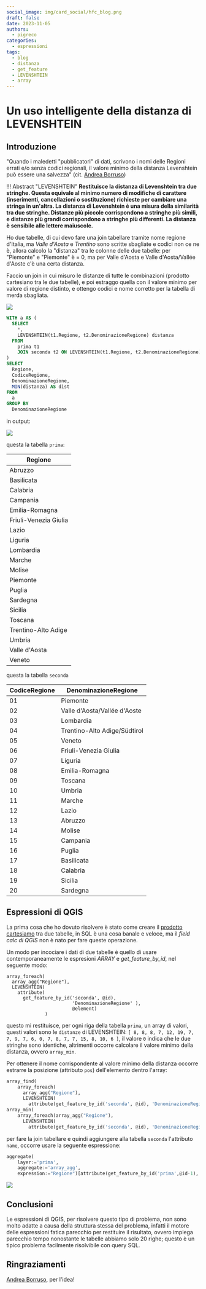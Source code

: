 ```yaml
---
social_image: img/card_social/hfc_blog.png
draft: false
date: 2023-11-05
authors:
  - pigreco
categories:
  - espressioni
tags:
  - blog
  - distanza
  - get_feature
  - LEVENSHTEIN
  - array
---
```


# Un uso intelligente della distanza di LEVENSHTEIN

## Introduzione

"Quando i maledetti "pubblicatori" di dati, scrivono i nomi delle Regioni errati e/o senza codici regionali, il valore minimo della distanza Levenshtein può essere una salvezza" (cit. [Andrea Borruso](https://twitter.com/aborruso))

!!! Abstract "LEVENSHTEIN"
    **Restituisce la distanza di Levenshtein tra due stringhe. Questa equivale al minimo numero di modifiche di carattere (inserimenti, cancellazioni o sostituzione) richieste per cambiare una stringa in un'altra. La distanza di Levenshtein è una misura della similarità tra due stringhe. Distanze più piccole corrispondono a stringhe più simili, e distanze più grandi corrispondono a stringhe più differenti. La distanza è sensibile alle lettere maiuscole.**

<!-- more -->

Ho due tabelle, di cui devo fare una join tabellare tramite nome regione d'Italia, ma _Valle d'Aosta_ e _Trentino_ sono scritte sbagliate e codici non ce ne è, allora calcolo la "distanza" tra le colonne delle due tabelle: per "Piemonte" e "Piemonte" è = 0, ma per Valle d'Aosta e Valle d'Aosta/Vallée d'Aoste c'è una certa distanza.

Faccio un join in cui misuro le distanze di tutte le combinazioni (prodotto cartesiano tra le due tabelle), e poi estraggo quella con il valore minimo per valore di regione distinto, e ottengo codici e nome corretto per la tabella di merda sbagliata.

[![](./img_01.png)](./img_01.png)

```sql
WITH a AS (
  SELECT
    *,
    LEVENSHTEIN(t1.Regione, t2.DenominazioneRegione) distanza
  FROM
    prima t1
    JOIN seconda t2 ON LEVENSHTEIN(t1.Regione, t2.DenominazioneRegione) < 40
)
SELECT
  Regione,
  CodiceRegione,
  DenominazioneRegione,
  MIN(distanza) AS dist
FROM
  a
GROUP BY
  DenominazioneRegione
```
in output:

[![](./img_2.jpg)](./img_2.jpg)


questa la tabella `prima`:

| Regione               |
| --------------------- |
| Abruzzo               |
| Basilicata            |
| Calabria              |
| Campania              |
| Emilia-Romagna        |
| Friuli-Venezia Giulia |
| Lazio                 |
| Liguria               |
| Lombardia             |
| Marche                |
| Molise                |
| Piemonte              |
| Puglia                |
| Sardegna              |
| Sicilia               |
| Toscana               |
| Trentino-Alto Adige   |
| Umbria                |
| Valle d'Aosta         |
| Veneto                |

questa la tabella `seconda`

| CodiceRegione | DenominazioneRegione         |
| ------------- | ---------------------------- |
| 01            | Piemonte                     |
| 02            | Valle d'Aosta/Vallée d'Aoste |
| 03            | Lombardia                    |
| 04            | Trentino-Alto Adige/Südtirol |
| 05            | Veneto                       |
| 06            | Friuli-Venezia Giulia        |
| 07            | Liguria                      |
| 08            | Emilia-Romagna               |
| 09            | Toscana                      |
| 10            | Umbria                       |
| 11            | Marche                       |
| 12            | Lazio                        |
| 13            | Abruzzo                      |
| 14            | Molise                       |
| 15            | Campania                     |
| 16            | Puglia                       |
| 17            | Basilicata                   |
| 18            | Calabria                     |
| 19            | Sicilia                      |
| 20            | Sardegna                     |

## Espressioni di QGIS

La prima cosa che ho dovuto risolvere è stato come creare il [prodotto cartesiamo](https://it.wikipedia.org/wiki/Join_(SQL)#Cross_join) tra due tabelle, in SQL è una cosa banale e veloce, ma il _field calc di QGIS_ non è nato per fare queste operazione.

Un modo per incociare i dati di due tabelle è quello di usare contemporaneamente le espresioni _ARRAY_ e _get_feature_by_id_, nel seguente modo:

```
array_foreach(
  array_agg("Regione"),
  LEVENSHTEIN(
    attribute(
      get_feature_by_id('seconda', @id), 
                        'DenominazioneRegione' ),
                        @element)
              )
```

questo mi restituisce, per ogni riga della tabella `prima`, un array di valori, questi valori sono le `distanze` di LEVENSHTEIN: `[ 8, 8, 8, 7, 12, 19, 7, 7, 9, 7, 6, 0, 7, 8, 7, 7, 15, 8, 10, 6 ]`, il valore `0` indica che le due stringhe sono identiche, altrimenti occorre calcolare il valore minimo della distanza, ovvero `array_min`.

Per ottenere il nome corrispondente al valore minimo della distanza occorre estrarre la posizione (attributo `pos`) dell'elemento dentro l'array:

```py
array_find(
    array_foreach(
      array_agg("Regione"),
      LEVENSHTEIN(
        attribute(get_feature_by_id('seconda', @id), 'DenominazioneRegione' ),@element)),
array_min(
    array_foreach(array_agg("Regione"),
      LEVENSHTEIN(
        attribute(get_feature_by_id('seconda', @id), 'DenominazioneRegione' ),@element))))
```

per fare la join tabellare e quindi aggiungere alla tabella `seconda` l'attributo `name`, occorre usare la seguente espressione:

```py
aggregate(
    layer:='prima',
    aggregate:='array_agg',
    expression:="Regione")[attribute(get_feature_by_id('prima',@id-1),'pos')]
```
[![](./img_02.png)](./img_02.png)

## Conclusioni

Le espressioni di QGIS, per risolvere questo tipo di problema, non sono molto adatte a causa della struttura stessa del problema, infatti il motore delle espressioni fatica parecchio per restituire il risultato, ovvero impiega parecchio tempo nonostante le tabelle abbiamo solo 20 righe; questo è un tipico problema facilmente risolvibile con query SQL.

## Ringraziamenti

[Andrea Borruso](https://twitter.com/aborruso), per l'idea!
